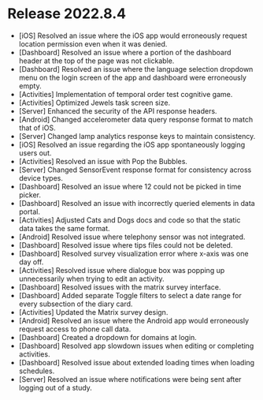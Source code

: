 # Release 2022.8.4

- [iOS] Resolved an issue where the iOS app would erroneously request location permission even when it was denied.
- [Dashboard] Resolved an issue where a portion of the dashboard header at the top of the page was not clickable.
- [Dashboard] Resolved an issue where the language selection dropdown menu on the login screen of the app and dashboard were erroneously empty.
- [Activities] Implementation of temporal order test cognitive game.
- [Activities] Optimized Jewels task screen size.
- [Server] Enhanced the security of the API response headers.
- [Android] Changed accelerometer data query response format to match that of iOS.
- [Server] Changed lamp analytics response keys to maintain consistency.
- [iOS] Resolved an issue regarding the iOS app spontaneously logging users out.
- [Activities] Resolved an issue with Pop the Bubbles.
- [Server] Changed SensorEvent response format for consistency across device types.
- [Dashboard] Resolved an issue where 12 could not be picked in time picker. 
- [Dashboard] Resolved an issue with incorrectly queried elements in data portal. 
- [Activities] Adjusted Cats and Dogs docs and code so that the static data takes the same format. 
- [Android] Resolved issue where telephony sensor was not integrated. 
- [Dashboard] Resolved issue where tips files could not be deleted. 
- [Dashboard] Resolved survey visualization error where x-axis was one day off. 
- [Activities] Resolved issue where dialogue box was popping up unnecessarily when trying to edit an activity.
- [Dashboard] Resolved issues with the matrix survey interface.
- [Dashboard] Added separate Toggle filters to select a date range for every subsection of the diary card.
- [Activities] Updated the Matrix survey design.
- [Android] Resolved an issue where the Android app would erroneously request access to phone call data.
- [Dashboard] Created a dropdown for domains at login.
- [Dashboard] Resolved app slowdown issues when editing or completing activities.
- [Dashboard] Resolved issue about extended loading times when loading schedules.
- [Server] Resolved an issue where notifications were being sent after logging out of a study.
